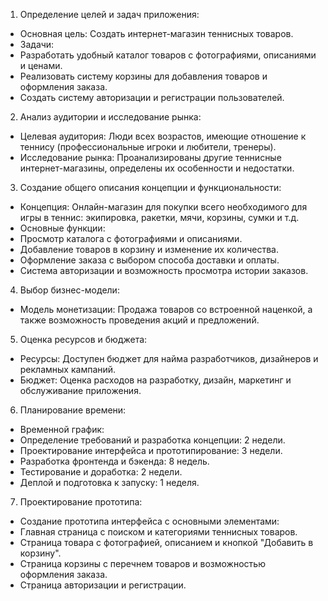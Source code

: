
1. Определение целей и задач приложения:
- Основная цель: Создать интернет-магазин теннисных товаров.
- Задачи:
- Разработать удобный каталог товаров с фотографиями, описаниями и ценами.
- Реализовать систему корзины для добавления товаров и оформления заказа.
- Создать систему авторизации и регистрации пользователей.


2. Анализ аудитории и исследование рынка:
- Целевая аудитория: Люди всех возрастов, имеющие отношение к теннису (профессиональные игроки и любители, тренеры).
- Исследование рынка: Проанализированы другие теннисные интернет-магазины, определены их особенности и недостатки.


3. Создание общего описания концепции и функциональности:
- Концепция: Онлайн-магазин для покупки всего необходимого для игры в теннис: экипировка, ракетки, мячи, корзины, сумки и т.д.
- Основные функции:
- Просмотр каталога с фотографиями и описаниями.
- Добавление товаров в корзину и изменение их количества.
- Оформление заказа с выбором способа доставки и оплаты.
- Система авторизации и возможность просмотра истории заказов.


4. Выбор бизнес-модели:
- Модель монетизации: Продажа товаров со встроенной наценкой, а также возможность проведения акций и предложений.


5. Оценка ресурсов и бюджета:
- Ресурсы: Доступен бюджет для найма разработчиков, дизайнеров и рекламных кампаний.
- Бюджет: Оценка расходов на разработку, дизайн, маркетинг и обслуживание приложения.


6. Планирование времени:
- Временной график:
- Определение требований и разработка концепции: 2 недели.
- Проектирование интерфейса и прототипирование: 3 недели.
- Разработка фронтенда и бэкенда: 8 недель.
- Тестирование и доработка: 2 недели.
- Деплой и подготовка к запуску: 1 неделя.


7. Проектирование прототипа:
- Создание прототипа интерфейса с основными элементами:
- Главная страница с поиском и категориями теннисных товаров.
- Страница товара с фотографией, описанием и кнопкой "Добавить в корзину".
- Страница корзины с перечнем товаров и возможностью оформления заказа.
- Страница авторизации и регистрации.